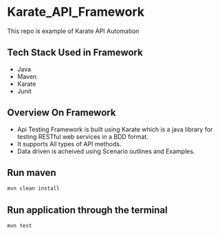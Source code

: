 # Karate_API_Framework

This repo is example of Karate API Automation

## Tech Stack Used in Framework

* Java 
* Maven 
* Karate 
* Junit 

## Overview On Framework

* Api Testing Framework is built using Karate which is a java library for testing RESTful web services in a BDD format. 
* It supports All types of API methods.
* Data driven is acheived using Scenario outlines and Examples.


## Run maven
``` bash
mvn clean install
```
## Run application through the terminal
``` bash
mvn test
```
